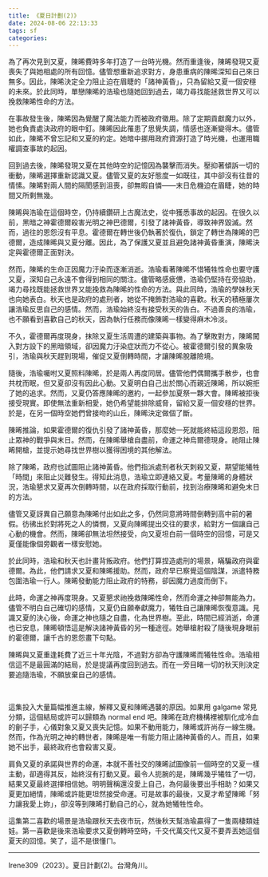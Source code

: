 ```yaml
---
title: 《夏日計劃(2)》
date: 2024-08-06 22:13:33
tags: sf
categories:
---
```


為了再次見到又夏，陳晞費時多年打造了一台時光機。然而重逢後，陳晞發現又夏喪失了與她相處的所有回憶。儘管想重新追求對方，身患重病的陳晞深知自己來日無多。因此，陳晞決定全力阻止迫在眉睫的「諸神黃昏」，只為留給又夏一個安穩的未來。於此同時，單戀陳晞的浩瑜也隨她回到過去，竭力尋找能拯救世界又可以挽救陳晞性命的方法。

<!--more-->

在事故發生後，陳晞因為覺醒了魔法能力而被政府徵用。除了定期貢獻魔力以外，她也負責處決政府的眼中釘。陳晞因此罹患了思覺失調，情感也逐漸變得木。儘管如此，陳晞不曾忘記和又夏的約定。她暗中挪用政府資源打造了時光機，也運用職權調查事故的起因。

回到過去後，陳晞發現又夏在其他時空的記憶因為襲擊而消失。壓抑著傾訴一切的衝動，陳晞選擇重新認識又夏。儘管又夏的友好態度一如既往，其中卻沒有往昔的情愫。陳晞對兩人間的隔閡感到沮喪，卻無暇自憐——末日危機迫在眉睫，她的時間又所剩無幾。

陳晞與浩瑜在這個時空，仍持續鑽研上古魔法史，從中獲悉事故的起因。在很久以前，黑暗之神霍德爾殺害光明之神巴德爾，引發了諸神黃昏，導致神界毀滅。然而，過往的恩怨沒有平息。霍德爾在轉世後仍執著於復仇，鎖定了轉世為陳晞的巴德爾，造成陳晞與又夏分離。因此，為了保護又夏並且避免諸神黃昏重演，陳晞決定與霍德爾正面對決。

然而，陳晞的生命正因魔力汙染而逐漸消逝。浩瑜看著陳晞不惜犧牲性命也要守護又夏，深知自己永遠不會得到相同的關注。儘管略感疲憊，浩瑜仍堅持在旁協助，竭力尋找既能拯救世界又能挽救為陳晞的性命的方法。與此同時，浩瑜的學妹秋天也向她表白。秋天也是政府的處刑者，她從不掩飾對浩瑜的喜歡。秋天的積極屢次讓浩瑜反思自己的感情。然而，浩瑜始終沒有接受秋天的告白。不過善良的浩瑜，也不願看到喜歡自己的秋天，因為執行任務而像陳晞一樣變得麻木冷淡。

不久，霍德爾再度現身，抹除又夏生活周遭的建築與事物。為了擊敗對方，陳晞闖入對方設下的黑暗領域，卻因魔力汙染症狀而力不從心。被霍德爾引發的異象吸引，浩瑜與秋天趕到現場，催促又夏倒轉時間，才讓陳晞脫離險境。

隨後，浩瑜囑咐又夏照料陳晞，於是兩人再度同居。儘管他們偶爾攜手散步，也會共枕而眠，但又夏卻沒有因此心動。又夏明白自己出於關心而親近陳晞，所以婉拒了她的追求。然而，又夏仍答應陳晞的邀約，一起參加夏祭一夥大會。陳晞被拒後接受現實。即使無法重新相愛，她仍希望能排除威脅，留給又夏一個安穩的世界。於是，在另一個時空她們曾接吻的山丘，陳晞決定做個了斷。

陳晞推論，如果霍德爾的復仇引發了諸神黃昏，那麼她一死就能終結這段恩怨，阻止眾神的戰爭與末日。然而，在陳晞舉槍自盡前，命運之神烏爾德現身。祂阻止陳晞開槍，並提示她尋找世界樹以獲得困境的其他解法。

除了陳晞，政府也試圖阻止諸神黃昏。他們指派處刑者秋天刺殺又夏，期望能犧牲「時間」來阻止災難發生。得知此消息，浩瑜立即連絡又夏。考量陳晞的身體狀況，浩瑜懇求又夏再次倒轉時間，以在政府採取行動前，找到治療陳晞和避免末日的方法。

儘管又夏訝異自己願意為陳晞付出如此之多，仍然同意將時間倒轉到高中前的暑假。彷彿出於對將死之人的憐憫，又夏向陳晞提出交往的要求，給對方一個讓自己心動的機會。然而，陳晞卻無法坦然接受，向又夏坦白前一個時空的回憶，可是又夏僅能像個旁觀者一樣安慰她。

於此同時，浩瑜和秋天也計畫背叛政府。他們打算捏造處刑的場景，瞞騙政府與霍德爾。為此，他們請求又夏和陳晞援助。然而，政府早已察覺這個陰謀，派遣特務包圍浩瑜一行人。陳晞發動能力阻止政府的特務，卻因魔力過度而倒下。

此時，命運之神再度現身。又夏懇求祂挽救陳晞性命，然而命運之神卻無能為力。儘管不明白自己確切的感情，又夏仍自願奉獻魔力，犧牲自己讓陳晞恢復意識。見識又夏的決心後，命運之神也隨之自盡，化為世界樹。至此，時間已經消逝，命運也已安息，陳晞頓悟這是解決諸神黃昏的另一種途徑。她舉槍射殺了隨後現身眼前的霍德爾，讓千古的恩怨畫下句點。

陳晞與又夏重逢耗費了近三十年光陰，不過對方卻為守護陳晞而犧牲性命。浩瑜相信這不是最圓滿的結局，於是提議再度回到過去。而在一旁目睹一切的秋天則決定要追隨浩瑜，不願放棄自己的感情。

<br/>

這集投入大量篇幅推進主線，解釋又夏和陳晞遇襲的原因。如果用 galgame 常見分類，這個結局或許可以歸類為 normal end 吧。陳晞在政府機構裡被馴化成冷血的劊子手，心儀對象又夏又喪失記憶。如果不動用能力，陳晞或許尚存一線生機。然而，作為光明之神的轉世者，陳晞是唯一有能力阻止諸神黃昏的人。而且，如果她不出手，最終政府也會殺害又夏。

肩負又夏的承諾與世界的命運，本就不善社交的陳晞試圖像前一個時空的又夏一樣主動，卻適得其反，始終沒有打動又夏。最令人扼腕的是，陳晞幾乎犧牲了一切，結果又夏最終選擇相信她。明明聲稱還沒愛上自己，為何最後要出手相助？如果又夏更加絕情，陳晞或許能更坦然接受命運。可是故事的最後，又夏才希望陳晞「努力讓我愛上妳」，卻沒等到陳晞打動自己的心，就為她犧牲性命。

這集第二喜歡的場景是浩瑜跟秋天去夜市玩，然後秋天幫浩瑜贏得了一隻兩棲類娃娃。第一喜歡是後來浩瑜要求又夏倒轉時空時，千交代萬交代又夏不要弄丟她這個夏天的回憶。笑了，這不是很懂ㄇ。

---
Irene309（2023）。夏日計劃(2)。台灣角川。
